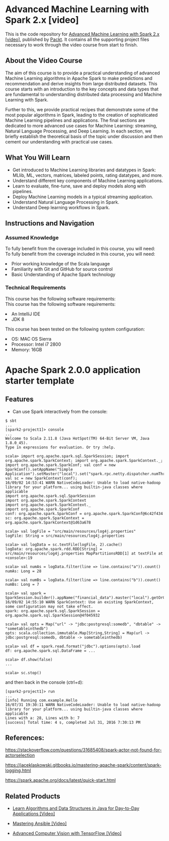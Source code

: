 ﻿# Advanced Machine Learning with Spark 2.x [video]
This is the code repository for [Advanced Machine Learning with Spark 2.x [video]](https://www.packtpub.com/big-data-and-business-intelligence/advanced-machine-learning-spark-2x-video), published by [Packt](https://www.packtpub.com/?utm_source=github). It contains all the supporting project files necessary to work through the video course from start to finish.
## About the Video Course
The aim of this course is to provide a practical understanding of advanced Machine Learning algorithms in Apache Spark to make predictions and recommendation and derive insights from large distributed datasets. This course starts with an introduction to the key concepts and data types that are fundamental to understanding distributed data processing and Machine Learning with Spark.

Further to this, we provide practical recipes that demonstrate some of the most popular algorithms in Spark, leading to the creation of sophisticated Machine Learning pipelines and applications. The final sections are dedicated to more advanced use cases for Machine Learning: streaming, Natural Language Processing, and Deep Learning. In each section, we briefly establish the theoretical basis of the topic under discussion and then cement our understanding with practical use cases.

<H2>What You Will Learn</H2>
<DIV class=book-info-will-learn-text>
<UL>
<LI> Get introduced to Machine Learning libraries and datatypes in Spark: MLlib, ML, vectors, matrices, labeled points, rating datatypes, and more.
<LI> Understand different key components of Machine Learning applications.
<LI> Learn to evaluate, fine-tune, save and deploy models along with pipelines.
<LI> Deploy Machine Learning models in a typical streaming application.
<LI> Understand Natural Language Processing in Spark.
<LI> Understand Deep learning workflows in Spark.
  
  </LI></UL></DIV>

## Instructions and Navigation
### Assumed Knowledge
To fully benefit from the coverage included in this course, you will need:<br/>
To fully benefit from the coverage included in this course, you will need:

<LI> Prior working knowledge of the Scala language
<LI> Familiarity with Git and GitHub for source control
<LI> Basic Understanding of Apache Spark technology

### Technical Requirements
This course has the following software requirements:<br/>
This course has the following software requirements:
<LI> An IntelliJ IDE
<LI> JDK 8 

This course has been tested on the following system configuration:
<LI> OS: MAC OS Sierra
<LI> Processor: Intel i7 2800
<LI> Memory: 16GB

# Apache Spark 2.0.0 application starter template

## Features

- Can use Spark interactively from the console:

```
$ sbt
...
[spark2-project1]> console
...
Welcome to Scala 2.11.8 (Java HotSpot(TM) 64-Bit Server VM, Java 1.8.0_45).
Type in expressions for evaluation. Or try :help.

scala> import org.apache.spark.sql.SparkSession; import org.apache.spark.SparkContext; import org.apache.spark.SparkContext._; import org.apache.spark.SparkConf; val conf = new SparkConf().setAppName("Simple Application").setMaster("local").set("spark.rpc.netty.dispatcher.numThreads","2"); val sc = new SparkContext(conf); 
16/09/02 14:53:41 WARN NativeCodeLoader: Unable to load native-hadoop library for your platform... using builtin-java classes where applicable
import org.apache.spark.sql.SparkSession
import org.apache.spark.SparkContext
import org.apache.spark.SparkContext._
import org.apache.spark.SparkConf
conf: org.apache.spark.SparkConf = org.apache.spark.SparkConf@6c42f434
sc: org.apache.spark.SparkContext = org.apache.spark.SparkContext@1d63a678

scala> val logFile = "src/main/resources/log4j.properties"
logFile: String = src/main/resources/log4j.properties

scala> val logData = sc.textFile(logFile, 2).cache()
logData: org.apache.spark.rdd.RDD[String] = src/main/resources/log4j.properties MapPartitionsRDD[1] at textFile at <console>:19

scala> val numAs = logData.filter(line => line.contains("a")).count()
numAs: Long = 28

scala> val numBs = logData.filter(line => line.contains("b")).count()
numBs: Long = 7

scala> val spark = SparkSession.builder().appName("financial_data").master("local").getOrCreate()
16/09/02 14:55:10 WARN SparkContext: Use an existing SparkContext, some configuration may not take effect.
spark: org.apache.spark.sql.SparkSession = org.apache.spark.sql.SparkSession@4f045932

scala> val opts = Map("url" -> "jdbc:postgresql:somedb", "dbtable" -> "sometableinthedb")
opts: scala.collection.immutable.Map[String,String] = Map(url -> jdbc:postgresql:somedb, dbtable -> sometableinthedb)

scala> val df = spark.read.format("jdbc").options(opts).load
df: org.apache.spark.sql.DataFrame = ...

scala> df.show(false)
...

scala> sc.stop()
```

and then back in the console (ctrl+d):

```
[spark2-project1]> run
...
[info] Running com.example.Hello
16/07/31 19:30:11 WARN NativeCodeLoader: Unable to load native-hadoop library for your platform... using builtin-java classes where applicable
Lines with a: 28, Lines with b: 7
[success] Total time: 4 s, completed Jul 31, 2016 7:30:13 PM
```

## References:

https://stackoverflow.com/questions/31685408/spark-actor-not-found-for-actorselection

https://jaceklaskowski.gitbooks.io/mastering-apache-spark/content/spark-logging.html

https://spark.apache.org/docs/latest/quick-start.html


## Related Products
* [Learn Algorithms and Data Structures in Java for Day-to-Day Applications [Video]](https://www.packtpub.com/application-development/learn-algorithms-and-data-structures-java-day-day-applications-video?utm_source=github&utm_medium=repository&utm_campaign=9781788624428)

* [Mastering Ansible [Video]](https://www.packtpub.com/virtualization-and-cloud/mastering-ansible-video?utm_source=github&utm_medium=repository&utm_campaign=9781788629515)

* [Advanced Computer Vision with TensorFlow [Video]](https://www.packtpub.com/application-development/advanced-computer-vision-tensorflow-video?utm_source=github&utm_medium=repository&utm_campaign=9781788479448)

